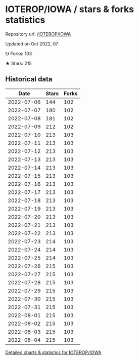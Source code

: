 # IOTEROP/IOWA / stars & forks statistics

Repository url: [/IOTEROP/IOWA](https://github.com/IOTEROP/IOWA)

Updated on Oct 2022, 07

☋ Forks: 103

★ Stars: 215

## Historical data
| Date | Stars | Forks |
|------|-------|-------|
| 2022-07-06 | 144 | 102 | 
| 2022-07-07 | 180 | 102 | 
| 2022-07-08 | 181 | 102 | 
| 2022-07-09 | 212 | 102 | 
| 2022-07-10 | 213 | 103 | 
| 2022-07-11 | 213 | 103 | 
| 2022-07-12 | 213 | 103 | 
| 2022-07-13 | 213 | 103 | 
| 2022-07-14 | 213 | 103 | 
| 2022-07-15 | 213 | 103 | 
| 2022-07-16 | 213 | 103 | 
| 2022-07-17 | 213 | 103 | 
| 2022-07-18 | 213 | 103 | 
| 2022-07-19 | 213 | 103 | 
| 2022-07-20 | 213 | 103 | 
| 2022-07-21 | 213 | 103 | 
| 2022-07-22 | 213 | 103 | 
| 2022-07-23 | 214 | 103 | 
| 2022-07-24 | 214 | 103 | 
| 2022-07-25 | 214 | 103 | 
| 2022-07-26 | 215 | 103 | 
| 2022-07-27 | 215 | 103 | 
| 2022-07-28 | 215 | 103 | 
| 2022-07-29 | 215 | 103 | 
| 2022-07-30 | 215 | 103 | 
| 2022-07-31 | 215 | 103 | 
| 2022-08-01 | 215 | 103 | 
| 2022-08-02 | 215 | 103 | 
| 2022-08-03 | 215 | 103 | 
| 2022-08-04 | 215 | 103 | 


[Detailed charts & statistics for IOTEROP/IOWA](https://reviewgithub.com/rep/IOTEROP/IOWA)
